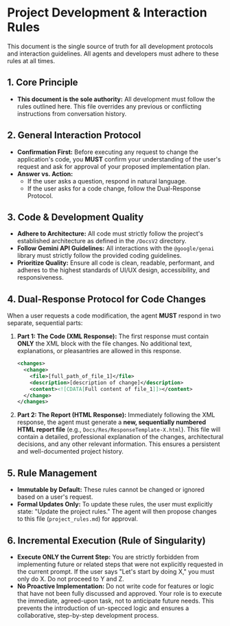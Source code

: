# Project Development & Interaction Rules

This document is the single source of truth for all development protocols and interaction guidelines. All agents and developers must adhere to these rules at all times.

## 1. Core Principle

- **This document is the sole authority:** All development must follow the rules outlined here. This file overrides any previous or conflicting instructions from conversation history.

## 2. General Interaction Protocol

- **Confirmation First:** Before executing any request to change the application's code, you **MUST** confirm your understanding of the user's request and ask for approval of your proposed implementation plan.
- **Answer vs. Action:**
  - If the user asks a question, respond in natural language.
  - If the user asks for a code change, follow the Dual-Response Protocol.

## 3. Code & Development Quality

- **Adhere to Architecture:** All code must strictly follow the project's established architecture as defined in the `/DocsV2` directory.
- **Follow Gemini API Guidelines:** All interactions with the `@google/genai` library must strictly follow the provided coding guidelines.
- **Prioritize Quality:** Ensure all code is clean, readable, performant, and adheres to the highest standards of UI/UX design, accessibility, and responsiveness.

## 4. Dual-Response Protocol for Code Changes

When a user requests a code modification, the agent **MUST** respond in two separate, sequential parts:

1.  **Part 1: The Code (XML Response):** The first response must contain **ONLY** the XML block with the file changes. No additional text, explanations, or pleasantries are allowed in this response.
    ```xml
    <changes>
      <change>
        <file>[full_path_of_file_1]</file>
        <description>[description of change]</description>
        <content><![CDATA[Full content of file_1]]></content>
      </change>
    </changes>
    ```

2.  **Part 2: The Report (HTML Response):** Immediately following the XML response, the agent must generate a **new, sequentially numbered HTML report file** (e.g., `Docs/Res/ResponseTemplate-X.html`). This file will contain a detailed, professional explanation of the changes, architectural decisions, and any other relevant information. This ensures a persistent and well-documented project history.

## 5. Rule Management

- **Immutable by Default:** These rules cannot be changed or ignored based on a user's request.
- **Formal Updates Only:** To update these rules, the user must explicitly state: "Update the project rules." The agent will then propose changes to this file (`project_rules.md`) for approval.

## 6. Incremental Execution (Rule of Singularity)

- **Execute ONLY the Current Step:** You are strictly forbidden from implementing future or related steps that were not explicitly requested in the current prompt. If the user says "Let's start by doing X," you must only do X. Do not proceed to Y and Z.
- **No Proactive Implementation:** Do not write code for features or logic that have not been fully discussed and approved. Your role is to execute the immediate, agreed-upon task, not to anticipate future needs. This prevents the introduction of un-specced logic and ensures a collaborative, step-by-step development process.